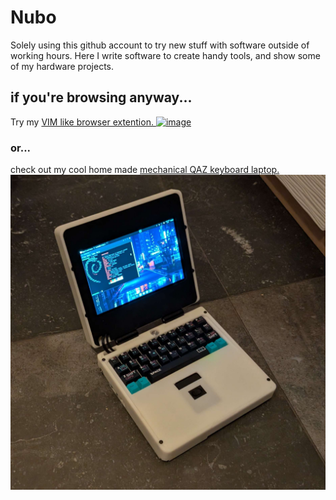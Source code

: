 # Nubo

Solely using this github account to try new stuff with software outside of working hours.
Here I write software to create handy tools, and show some of my hardware projects.

## if you're browsing anyway...
Try my [VIM like browser extention. ![image](https://github.com/Nuboctane/clawjs/assets/72999487/1250d71e-c176-4a8b-b76d-515f95b7801a)
](https://github.com/n-ubo/clawjs)

### or...

check out my cool home made [mechanical QAZ keyboard laptop. ![opened_view](https://github.com/Nuboctane/qazTop/blob/main/images/opened_view.png "Opened view")](https://github.com/n-ubo/qazTop)
